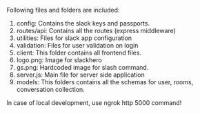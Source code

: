 Following files and folders are included:

1. config: Contains the slack keys and passports.
2. routes/api: Contains all the routes (express middleware)
3. utilities: Files for slack app configuration
4. validation: Files for user validation on login
5. client: This folder contains all frontend files.
6. logo.png: Image for slackhero
7. gs.png: Hardcoded image for slash command. 
8. server.js: Main file for server side application
9. models: This folders contains all the schemas for user, rooms, conversation collection.

In case of local development,
use ngrok http 5000 command!

